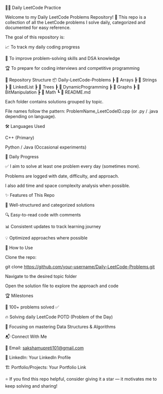 🧑‍💻 Daily LeetCode Practice

Welcome to my Daily LeetCode Problems Repository! 🚀
This repo is a collection of all the LeetCode problems I solve daily, categorized and documented for easy reference.

The goal of this repository is:

📈 To track my daily coding progress

🧠 To improve problem-solving skills and DSA knowledge

🏆 To prepare for coding interviews and competitive programming

📂 Repository Structure
📦 Daily-LeetCode-Problems
 ┣ 📂 Arrays
 ┣ 📂 Strings
 ┣ 📂 LinkedList
 ┣ 📂 Trees
 ┣ 📂 DynamicProgramming
 ┣ 📂 Graphs
 ┣ 📂 BitManipulation
 ┣ 📂 Math
 ┗ 📜 README.md


Each folder contains solutions grouped by topic.

File names follow the pattern:
ProblemName_LeetCodeID.cpp (or .py / .java depending on language).

🛠️ Languages Used

C++ (Primary)

Python / Java (Occasional experiments)

📅 Daily Progress

✅ I aim to solve at least one problem every day (sometimes more).

Problems are logged with date, difficulty, and approach.

I also add time and space complexity analysis when possible.

✨ Features of This Repo

📖 Well-structured and categorized solutions

🔍 Easy-to-read code with comments

📊 Consistent updates to track learning journey

💡 Optimized approaches where possible

🚀 How to Use

Clone the repo:

git clone https://github.com/your-username/Daily-LeetCode-Problems.git


Navigate to the desired topic folder

Open the solution file to explore the approach and code

🏆 Milestones

🎯 100+ problems solved ✅

🔥 Solving daily LeetCode POTD (Problem of the Day)

🌟 Focusing on mastering Data Structures & Algorithms

📬 Connect With Me

📧 Email: sakshamupreti101@gmail.com

💼 LinkedIn: Your LinkedIn Profile

🏗️ Portfolio/Projects: Your Portfolio Link

⭐ If you find this repo helpful, consider giving it a star — it motivates me to keep solving and sharing!
